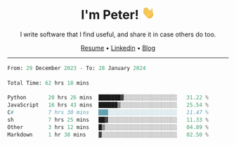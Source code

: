 <h1 align="center">I'm Peter! <img src="https://raw.githubusercontent.com/peterrauscher/peterrauscher/master/wave.gif" width="30px" height="30px" /></h1>
<p align="center">I write software that I find useful, and share it in case others do too.</p>
<p align="center">
  <a href="https://peterrauscher.github.io/peterrauscher/resume.pdf">Resume</a> •
  <a href="https://www.linkedin.com/in/peter-rauscher">Linkedin</a> •
  <a href="https://peterrauscher.com">Blog</a>
</p>
<hr/>
<!--START_SECTION:waka-->

```python
From: 29 December 2023 - To: 28 January 2024

Total Time: 62 hrs 18 mins

Python       20 hrs 26 mins  ███████▓░░░░░░░░░░░░░░░░░   31.22 %
JavaScript   16 hrs 43 mins  ██████▒░░░░░░░░░░░░░░░░░░   25.54 %
C#           7 hrs 30 mins   ███░░░░░░░░░░░░░░░░░░░░░░   11.47 %
sh           7 hrs 25 mins   ██▓░░░░░░░░░░░░░░░░░░░░░░   11.33 %
Other        3 hrs 12 mins   █▒░░░░░░░░░░░░░░░░░░░░░░░   04.89 %
Markdown     1 hr 38 mins    ▓░░░░░░░░░░░░░░░░░░░░░░░░   02.50 %
```

<!--END_SECTION:waka-->
